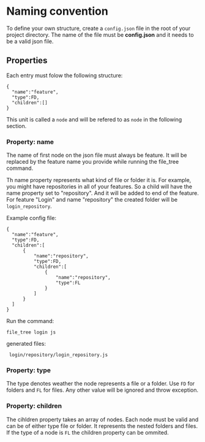 # Naming convention
To define your own structure, create a `config.json` file in the root of your project directory. The name of the file must be <b>config.json</b> and it needs to be a valid json file.

## Properties
Each entry must folow the following structure:
```
{
  "name":"feature",
  "type":FD,
  "children":[]
}
```

This unit is called a `node` and will be refered to as `node` in the following section.

### Property: name

The name of first node on the json file must always be feature. It will be replaced by the feature name you provide while running the file_tree command.

Th name property represents what kind of file or folder it is. For example, you might have repositories in all of your features. So a child will have the name property set to "repository". And it will be added to end of the feature. 
For feature "Login" and name "repository" the created folder will be `login_repository`.

Example config file:

```
{
  "name":"feature",
  "type":FD,
  "children":[
      {
          "name":"repository",
          "type":FD,
          "children":[
              {
                  "name":"repository",
                  "type":FL
              }
          ]
      }
  ]
}
```

Run the command: 
```
file_tree login js
```

generated files:
```
 login/repository/login_repository.js
```

### Property: type

The type denotes weather the node represents a file or a folder. Use `FD` for folders and `FL` for files. Any other value will be ignored and throw exception. 

### Property: children

The cihldren property takes an array of nodes. Each node must be valid and can be of either type file or folder. It represents the nested folders and files. If the type of a node is `FL` the children property can be ommited.
 
